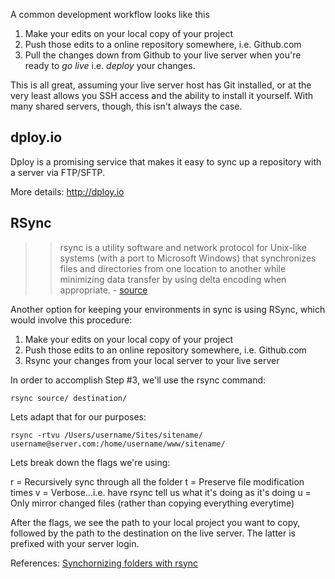 A common development workflow looks like this

1. Make your edits on your local copy of your project
2. Push those edits to a online repository somewhere, i.e. Github.com
3. Pull the changes down from Github to your live server when you're ready to *go live* i.e. *deploy* your changes.

This is all great, assuming your live server host has Git installed, or at the very least allows you SSH access and the ability to install it yourself. With many shared servers, though, this isn't always the case. 

## dploy.io

Dploy is a promising service that makes it easy to sync up a repository with a server via FTP/SFTP.

More details: <http://dploy.io>



## RSync

>> rsync is a utility software and network protocol for Unix-like systems (with a port to Microsoft Windows) that synchronizes files and directories from one location to another while minimizing data transfer by using delta encoding when appropriate. - [source](http://en.wikipedia.org/wiki/Rsync)

Another option for keeping your environments in sync is using RSync, which would involve this procedure:

1. Make your edits on your local copy of your project
2. Push those edits to an online repository somewhere, i.e. Github.com
3. Rsync your changes from your local server to your live server

In order to accomplish Step #3, we'll use the rsync command:

	rsync source/ destination/
	
Lets adapt that for our purposes:

	rsync -rtvu /Users/username/Sites/sitename/ username@server.com:/home/username/www/sitename/
	
Lets break down the flags we're using:

r = Recursively sync through all the folder
t = Preserve file modification times
v = Verbose...i.e. have rsync tell us what it's doing as it's doing
u = Only mirror changed files (rather than copying everything everytime)

After the flags, we see the path to your local project you want to copy, followed by the path to the destination on the live server. The latter is prefixed with your server login.

References:
[Synchornizing folders with rsync](http://www.jveweb.net/en/archives/2010/11/synchronizing-folders-with-rsync.html)

